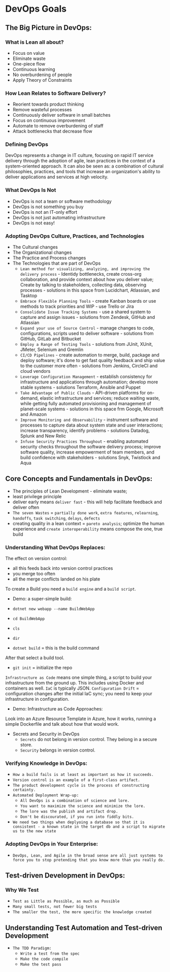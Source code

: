 <!DOCTYPE html>
<html lang="en">
<head>
<meta charset="UTF-8">
<h1> DevOps Goals </h1>
<!-- <p> <p> -->
</head>

<body>
<div class="main-paragraph">
<h2> The Big Picture in DevOps: </h2>

<h3> What is Lean all about? </h3>

* Focus on value
* Eliminate waste
* One-piece flow
* Continuous learning
* No overburdening of people
* Apply Theory of Constraints

<h3> How Lean Relates to Software Delivery? </h3>

* Reorient towards product thinking
* Remove wasteful processes
* Continuously deliver software in small batches
* Focus on continuous improvement
* Automate to remove overburdening of staff
* Attack bottlenecks that decrease flow

<h3> Defining DevOps </h3>
DevOps represents a change in IT culture, focusing on rapid IT service delivery through the adoption of agile, lean practices in the context of a system-oriented approach. It can also be seen as: a combination of cultural philosophies, practices, and tools that increase an organization's ability to deliver applications and services at high velocity.

<h3> What DevOps Is Not </h3>

* DevOps is not a team or software methodology
* DevOps is not something you buy
* DevOps is not an IT-only effort
* DevOps is not just automating infrastructure
* DevOps is not easy!

<h3> Adopting DevOps Culture, Practices, and Technologies </h3>

* The Cultural changes
* The Organizational changes
* The Practice and Process changes
* The Technologies that are part of DevOps
  * `Lean method for visualizing, analyzing, and improving the delivery process` - Identidy bottlenecks, create cross-org collaboration, and provide context about how you deliver value; Create by talking to stakeholders, collecting data, observing processes - solutions in this space from Lucidchart, Atlassian, and Tasktop
  * `Embrace Flexible Planning Tools` - create Kanban boards or use methods to track priorities and WIP - use Trello or Jira
  * `Consolidate Issue Tracking Systems` - use a shared system to capture and assign issues - solutions from Zendesk, GitHub and Atlassian
  * `Expand your use of Source Control` - manage changes to code, configurations, scripts used to deliver software - solutions from GitHub, GitLab and Bitbucket
  * `Employ a Range of Testing Tools` - solutions from JUnit, XUnit, JMeter, Selenium and Gremlin
  * `CI/CD Pipelines` - create automation to merge, build, package and deploy software; it's done to get fast quality feedback and ship value to the customer more often - solutions from Jenkins, CircleCI and cloud vendors
  * `Leverage Configuration Management` - establish consistency for infrastructure and applications through automation; develop more stable systems - solutions Terraform, Ansible and Puppet
  * `Take Advantage of Public Clouds` - API-driven platforms for on-demand, elastic infrastructure and services; reduce waiting waste, while getting fully automated provisioning and management of planet-scale systems - solutions in this space frm Google, Microsoft and Amazon
  * `Improve Monitoring and Observability` - instrument software and processes to capture data about system state and user interactions; increase transparency, identify problems - solutions Datadog, Splunk and New Relic
  * `Infuse Security Practices Throughout` - enabling automated security checks throughout the software delivery process; improve software quality, increase empowerment of team members, and build confidence with stakeholders - solutions Snyk, Twistlock and Aqua

<h2> Core Concepts and Fundamentals in DevOps: </h2>

* The principles of Lean Development - eliminate waste;
* least privilege principle
* deliver early means `deliver fast` - this will help facilitate feedback and deliver often
* `The seven Wastes` = `partially done work`, `extra features`, `relearning`, `handoffs`, `task switching`, `delays`, `defects`
* creating quality in a lean context = `pareto analysis`; optimize the human experience and `create interoperability` means compose the one, true build

<h3> Understanding What DevOps Replaces: </h3>

The effect on version control:
* all this feeds back into version control practices
* you merge too often
* all the merge conflicts landed on his plate

To create a Build you need a `build engine` and a `build script`.

* Demo: a super-simple build:

* `dotnet new webapp --name BuildWebApp`
* `cd BuildWebApp`
* `cls`
* `dir`
* `dotnet build` = this is the build command

After that select a build tool.

* `git init` = initialize the repo

`Infrastructure as Code` means one simple thing, a script to build your infrastructure from the ground up. This includes using Docker and containers as well.
`IaC` is typically JSON. `Configuration Drift` = configuration changes after the initial IaC sync; you need to keep your infrastructure in configuration.

* Demo: Infrastructure as Code Approaches:

Look into an Azure Resource Template in Azure, how it works, running a simple Dockerfile and talk about how that would work.

* Secrets and Security in DevOps
  * `Secrets` do not belong in version control. They belong in a secure store.
  * `Security` belongs in version control.


<h3> Verifying Knowledge in DevOps: </h3>

* `How a build fails is at least as important as how it succeeds.`
* `Version control is an example of a first-class artifact.`
* `The product development cycle is the process of constructing certainty.`
* `Automated Deployment Wrap-up:`
  * `All DevOps is a combination of science and lore.`
  * `You want to maximize the science and minimize the lore.`
  * `The lore was the publish and artifact drop.`
  * `Don't be discourated, if you run into fiddly bits.`
* `We need two things when deplyoing a database so that it is consistent - a known state in the target db and a script to migrate us to the new state`

<h3> Adopting DevOps in Your Enterprise: </h3>

* `DevOps, Lean, and Agile in the broad sense are all just systems to force you to stop pretending that you know more than you really do.`

<h2> Test-driven Development in DevOps: </h2>

<h3> Why We Test </h3>

* `Test as Little as Possible, as much as Possible`
* `Many small tests, not fewer big tests`
* `The smaller the test, the more specific the knowledge created`

<h2> Understanding Test Automation and Test-driven Development </h2>

* `The TDD Paradigm:`
  * `Write a test from the spec`
  * `Make the code compile`
  * `Make the test pass`

<div>
</body>
</html>